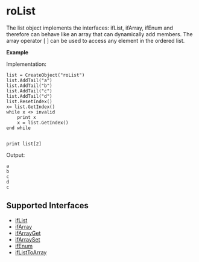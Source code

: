 roList
======

The list object implements the interfaces: ifList, ifArray, ifEnum and therefore can behave like an array that can dynamically add members. The array operator \[ \] can be used to access any element in the ordered list.

**Example**

Implementation:

    list = CreateObject("roList")
    list.AddTail("a")
    list.AddTail("b")
    list.AddTail("c")
    list.AddTail("d")
    list.ResetIndex()
    x= list.GetIndex()
    while x <> invalid
        print x
        x = list.GetIndex()
    end while
    
    
    print list[2]
    

Output:

    a
    b
    c
    d
    c 
    

Supported Interfaces
--------------------

*   [ifList](/docs/references/brightscript/interfaces/iflist.md "ifList")
*   [ifArray](/docs/references/brightscript/interfaces/ifarray.md "ifArray")
*   [ifArrayGet](/docs/references/brightscript/interfaces/ifarrayget.md "ifArrayGet")
*   [ifArraySet](/docs/references/brightscript/interfaces/ifarrayset.md "ifArraySet")
*   [ifEnum](/docs/references/brightscript/interfaces/ifenum.md "ifEnum")
*   [ifListToArray](/docs/references/brightscript/interfaces/iflisttoarray.md "ifListToArray")